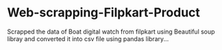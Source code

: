 # Web-scrapping-Filpkart-Product
Scrapped the data of Boat digital watch from filpkart using Beautiful soup libray and converted it into csv file using pandas library...
